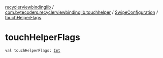 [recyclerviewbindinglib](../../index.md) / [com.bytecoders.recyclerviewbindinglib.touchhelper](../index.md) / [SwipeConfiguration](index.md) / [touchHelperFlags](./touch-helper-flags.md)

# touchHelperFlags

`val touchHelperFlags: `[`Int`](https://kotlinlang.org/api/latest/jvm/stdlib/kotlin/-int/index.html)